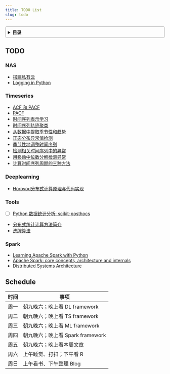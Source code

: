```yaml
---
title: TODO List
slug: todo
---
```


<style>
details {
    border: 1px solid #aaa;
    border-radius: 4px;
    padding: .5em .5em 0;
}
summary {
    font-weight: bold;
    margin: -.5em -.5em 0;
    padding: .5em;
}
details[open] {
    padding: .5em;
}
details[open] summary {
    border-bottom: 1px solid #aaa;
    margin-bottom: .5em;
}
</style>

<details><summary>目录</summary><p>

- [TODO](#todo)
  - [NAS](#nas)
  - [Timeseries](#timeseries)
  - [Deeplearning](#deeplearning)
  - [Tools](#tools)
  - [Spark](#spark)
- [Schedule](#schedule)
</p></details><p></p>

## TODO

### NAS

* [搭建私有云](https://mp.weixin.qq.com/s/E9rrjGtV5RJwxvtICgrOxQ)
* [Logging in Python](https://realpython.com/python-logging/)

### Timeseries

* [ACF 和 PACF](https://mp.weixin.qq.com/s?__biz=MzkxNDE1NjM5MA==&mid=2247484365&idx=1&sn=d4e22bd52ae58c78eb5424f3f4f139f3&chksm=c173fdc4f60474d287e3111f7cadef9fa9211aa3565f1852c6bbd8276f32f226922a3386ee24&scene=178&cur_album_id=2111235593522200577#rd)
* [PACF](https://mp.weixin.qq.com/s?__biz=MzkxNDE1NjM5MA==&mid=2247484417&idx=1&sn=efd49713967931a93568f1a8557672cd&chksm=c173fa08f604731e96ff7ddfc07f622befb1351fdda49b602715dca91c0eddcfd4b2e83655db&cur_album_id=2111235593522200577&scene=189#wechat_redirect)
* [时间序列表示学习](https://mp.weixin.qq.com/s?__biz=Mzg3NDUwNTM3MA==&mid=2247483863&idx=1&sn=db7a9e15385c8f34bba86b442c5f5f67&chksm=cecef422f9b97d34b9968291a332157524cb9a789452a06673e703b6891971206f0ca58f2178&scene=21#wechat_redirect)
* [时间序列轨迹聚类](https://mp.weixin.qq.com/s?__biz=Mzg3NDUwNTM3MA==&mid=2247490271&idx=1&sn=fd001c5084f679f4f901c2c48204d20b&chksm=ceceef2af9b9663ce90d8ac017b5e425ba4577454617c0044992857da84a42072ace8ee44e59&scene=132#wechat_redirect)
* [从数据中提取季节性和趋势](https://anomaly.io/seasonal-trend-decomposition-in-r/index.html)
* [正态分布异常值检测](https://anomaly.io/anomaly-detection-normal-distribution/index.html)
* [季节性地调整时间序列](https://anomaly.io/seasonally-adjustement-in-r/index.html)
* [检测相关时间序列中的异常](https://anomaly.io/detect-anomalies-in-correlated-time-series/index.html)
* [用移动中位数分解检测异常](https://anomaly.io/anomaly-detection-moving-median-decomposition/index.html)
* [计算时间序列周期的三种方法](https://mp.weixin.qq.com/s/GbhsnrZvMQdOY1k-EclBPw)

### Deeplearning

* [Horovod分布式计算原理与代码实现](https://mp.weixin.qq.com/s/wNeCGMSRF0jg7yNJ_s6dWw)

### Tools

* [ ] [Python 数据统计分析: scikit-posthocs](https://mp.weixin.qq.com/s/m1fT9vxG_0nHIEspmWPPyg)
* [分布式统计计算方法简介](https://mp.weixin.qq.com/s/OOpjBBLVqg77Ao9s6KZ5vg)
* [洗牌算法](https://mp.weixin.qq.com/s/gudVQFhoUi_d3jBNyamYvA)


### Spark

* [ Learning Apache Spark with Python](https://runawayhorse001.github.io/LearningApacheSpark/index.html)
* [Apache Spark: core concepts, architecture and internals](https://datastrophic.io/core-concepts-architecture-and-internals-of-apache-spark/)
* [Distributed Systems Architecture](https://0x0fff.com/category/spark/)

## Schedule

| 时间 | 事项                                             |
|------|--------------------------------------------------|
| 周一 | 朝九晚六；晚上看 DL framework |
| 周二 | 朝九晚六；晚上看 TS framework |
| 周三 | 朝九晚六；晚上看 ML framework |
| 周四 | 朝九晚六；晚上看 Spark framework |
| 周五 | 朝九晚六；晚上看本周文章 |
| 周六 | 上午睡觉、打扫；下午看 R |
| 周日 | 上午看书、下午整理 Blog |

